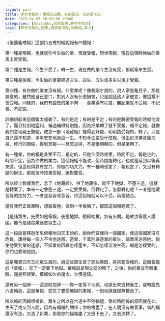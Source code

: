 ```yaml
---
layout: post
title: 夢參老和尚：果報有四種，有的是定，有的是不定
date: 2023-04-07 00:09:00 +0800
categories: [Amitabha,因果報應,夢參老和尚]
tags: [夢參老和尚,因果,優婆塞戒經,地藏經,業力]
---
```


《優婆塞戒經》這部持五戒的經說報有四種報：

第一種是現報，也就是你今生做的業，現就受報，現世現報，現在這個時候做的業馬上就受報。

第二種是生報，今生不受了，轉一生，現在做的業今生沒有受，那就等來生受。

第三種是後報，今生做的業要經過三生、四生、五生或多生以後才受報。

第四種，有些做的業並沒有報。什麼業呢？像我剛才說的，說人家是龜兒子，那是無意的，雖然他自己惡口，對別人沒有什麼損害，只是說話佔人家便宜，像這樣不會受報。同樣的，我們有些做的業不夠——善業得有程度，無記業就不受報，不記善、不記惡。

詳細說起來這個報太複雜了。有的是定；有的是不定；有的是將要受報的時候他改了，而且特別地猛利，補過補得特別強，因為把業轉了就不受報。報不定報，就像我們念地藏王聖號，或念一部《地藏經》能得到好處，明明該受報的，轉了。只是自己還不知道，平平安安地過這一生。不知今生要受什麼報，但由於求佛菩薩加被、修行的關係，得到冥報——冥冥加持，不是很明顯的，但是業轉了。

有一種業，你的報是非受不可，是定的，只是什麼時候受，時間不定。報是定的，時間不定，因為你做的業力，這個報絕不能改，但時間能轉化，也就是延到以後再來還。但這也得靠有定力、你做的功夫力。有一種時也定了，報也定了，又沒有轉變的辦法，那就按時按業受報，絕對要受。

所以經上教導我們，念了《地藏經》、供了地藏像，就不下地獄、不墮三途，這就是轉業了。本來一定會墮三途，一定要受報，但轉化了。怎麼轉化呢？一者是地藏菩薩的加持力，一者是惡習改善習，你這個報就可以不受，兩種結合。

還有我們正做業時，想殺害他，做到一半後悔了，那麼這個報輕微了。

【是諸眾生。先受如是等報。後墮地獄。動經劫數。無有出期。是故汝等護人護國。無令是諸眾業迷惑眾生。】

這一段話是釋迦牟尼佛囑咐四天王說的，說你們要護持一個國家，使這個國家沒有危難，護持每一個人不令他迷惑、造業，千萬別讓造業的眾生，讓業來迷惑他。假使他受到業的迷惑，不知業的因緣怎樣產生，不知怎樣流浪生死，報是怎樣受的，你們也要跟他說。

這是囑累四天王向眾生說的。說這些眾生做了那些業因，將來要受報的，這個報屬於「華報」，完了一定要下地獄。華報就是現生受的轉了，之後，你的業沒有轉重時，還是照樣受。華報如欠命還命、欠債還錢。

還有另一個罪——這是附加罪——你一定得下地獄，地獄出來或轉畜生，或轉餓鬼六道輪迴，這是華報，受完了要受地獄的果報，一到地獄就經無數劫了。

所以報的因緣很複雜，眾生之所以在六道中不停輪迴，受的時間長的原因就在此。生天了或又到人間，因為有福報的關係；你的福盡了，在人間沒有做善事，新的福還沒有造，又造了新業，那麼你的福報盡了又墮下去了，又去流轉了。


